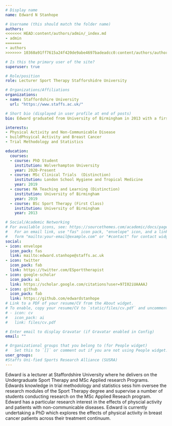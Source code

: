 ```yaml
---
# Display name
name: Edward N Stanhope

# Username (this should match the folder name)
authors:
<<<<<<< HEAD:content/authors/admin/_index.md
- admin
=======
- authors
>>>>>>> 10360a91ff7615a24f420de9abe4697badeadcc0:content/authors/authors/_index.md

# Is this the primary user of the site?
superuser: true

# Role/position
role: Lecturer Sport Therapy Stafforshidre University 

# Organizations/Affiliations
organizations:
- name: Staffordshire University
  url: "https://www.staffs.ac.uk/"

# Short bio (displayed in user profile at end of posts)
bio: Edward graduated from University of Birmingham in 2013 with a first class (hons) sport therapy degree. Upon graduation, Edward accepted a position with the University College Birmingham as a graduate sport therapy lecturer, in this role Edward worked closely with the sport therapy lecturers to provide support to students undertaking the undergraduate BSc/FdSc sport therapy course, while completing his post graduate certificate in teaching and learning in vocational subjects. In 2014, Edward was offered a position at Bournville College where he oversaw the sport undergraduate provision that was offered at the college in partnership with Newman University. In 2016, Edward returned to University College Birmingham as a lecturer is sport, where he taught across the sport therapy, sport fitness studies and strength, conditioning and sport nutrition programmes. During his time at the university he developed the academic/research strand of these courses and managed the final year research project on the sport fitness degree. In 2019, Edward was awarded a master’s in teaching and learning with distinction from the University of Birmingham and was also awarded a master’s in clinical trials with distinction from the London School of Hygiene and Tropical Medicine, where he now occupies the position of Clinical Trials Distance Learning Tutor. Edward’s contribution to sustained teaching and learning has been recognised by the higher education academy where he is a Senior Fellow. Edward is now working towards his PhD at the University of Wolverhampton, where his work focusses on the influence of exercise/physical activity during the treatment continuum in women with breast cancer.

interests:
- Physical Activity and Non-Communicable Disease
- buildPhsyical Activity and Breast Cancer
- Trial Methodology and Statistics

education:
  courses:
  - course: PhD Student
    institution: Wolverhampton University
    year: 2020-Present
  - course: MSc Clinical Trials  (Distinction)
    institution: London School Hygiene and Tropical Medicine
    year: 2019
  - course: MA Teaching and Learning (Distinction)
    institution: University of Birmingham
    year: 2019
  - course: BSc Sport Therapy (First Class)
    institution: University of Birmingham
    year: 2013

# Social/Academic Networking
# For available icons, see: https://sourcethemes.com/academic/docs/page-builder/#icons
#   For an email link, use "fas" icon pack, "envelope" icon, and a link in the
#   form "mailto:your-email@example.com" or "#contact" for contact widget.
social:
- icon: envelope
  icon_pack: fas
  link: mailto:edward.stanhope@staffs.ac.uk
- icon: twitter
  icon_pack: fab
  link: https://twitter.com/ESporttherapist
- icon: google-scholar
  icon_pack: ai
  link: https://scholar.google.com/citations?user=97I02iUAAAAJ
- icon: github
  icon_pack: fab
  link: https://github.com/edwardstanhope
# Link to a PDF of your resume/CV from the About widget.
# To enable, copy your resume/CV to `static/files/cv.pdf` and uncomment the lines below.
# - icon: cv
#   icon_pack: ai
#   link: files/cv.pdf

# Enter email to display Gravatar (if Gravatar enabled in Config)
email: ""

# Organizational groups that you belong to (for People widget)
#   Set this to `[]` or comment out if you are not using People widget.
user_groups:
#Staffs Uni-fied Sports Research Alliance (SUSRA)
---
```


Edward is a lecturer at Staffordshire University where he delivers on the Undergraduate Sport Therapy and MSc Applied research Programs. Edwards knowledge in trial methodology and statistics sess him oversee the research modules of the Sport Therapy degree and supervise a number of students conducting research on the MSc Applied Reseach program. Edward has a particular research interest in the effects of physcial activity and patients with non-communicable diseases. Edward is currently undertaking a PhD which explores the effects of physical activity in breast cancer patients across their treatment continuum. 
